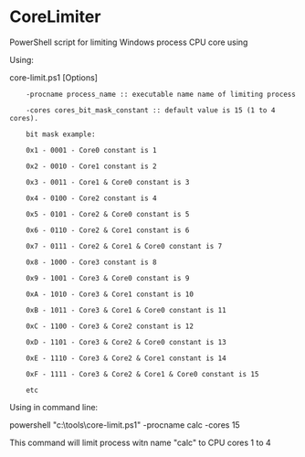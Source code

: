 # CoreLimiter
PowerShell script for limiting Windows process CPU core using

  Using:
  
  core-limit.ps1 [Options]
  
        -procname process_name :: executable name name of limiting process
        
        -cores cores_bit_mask_constant :: default value is 15 (1 to 4 cores).
        
        bit mask example:
        
        0x1 - 0001 - Core0 constant is 1
        
        0x2 - 0010 - Core1 constant is 2
        
        0x3 - 0011 - Core1 & Core0 constant is 3
        
        0x4 - 0100 - Core2 constant is 4
        
        0x5 - 0101 - Core2 & Core0 constant is 5
        
        0x6 - 0110 - Core2 & Core1 constant is 6
        
        0x7 - 0111 - Core2 & Core1 & Core0 constant is 7
        
        0x8 - 1000 - Core3 constant is 8
        
        0x9 - 1001 - Core3 & Core0 constant is 9
        
        0xA - 1010 - Core3 & Core1 constant is 10
        
        0xB - 1011 - Core3 & Core1 & Core0 constant is 11
        
        0xC - 1100 - Core3 & Core2 constant is 12
        
        0xD - 1101 - Core3 & Core2 & Core0 constant is 13
        
        0xE - 1110 - Core3 & Core2 & Core1 constant is 14
        
        0xF - 1111 - Core3 & Core2 & Core1 & Core0 constant is 15
        
        etc
        
 
 Using in command line:
 
 powershell "c:\tools\core-limit.ps1" -procname calc -cores 15
 
 This command will limit process witn name "calc" to CPU cores 1 to 4
 
 
